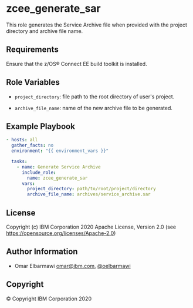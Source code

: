 zcee_generate_sar
=========

This role generates the Service Archive file when provided with the project directory and archive file name.

Requirements
------------

Ensure that the z/OS® Connect EE build toolkit is installed.

Role Variables
--------------

* `project_directory`: file path to the root directory of user's project.

* `archive_file_name`: name of the new archive file to be generated.


Example Playbook
----------------

```yaml
- hosts: all
  gather_facts: no
  environment: "{{ environment_vars }}"

  tasks:
    - name: Generate Service Archive
      include_role:
        name: zcee_generate_sar
      vars:
        project_directory: path/to/root/project/directory
        archive_file_name: archives/service_archive.sar
```

License
-------

Copyright (c) IBM Corporation 2020 Apache License, Version 2.0 (see https://opensource.org/licenses/Apache-2.0)

Author Information
------------------

- Omar Elbarmawi omar@ibm.com, [@oelbarmawi](https://github.com/oelbarmawi)

Copyright
---------

© Copyright IBM Corporation 2020
